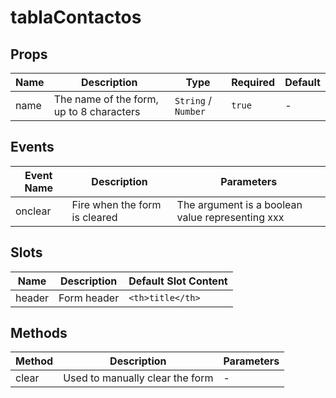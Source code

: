 # tablaContactos

## Props

<!-- @vuese:tablaContactos:props:start -->
|Name|Description|Type|Required|Default|
|---|---|---|---|---|
|name|The name of the form, up to 8 characters|`String` / `Number`|`true`|-|

<!-- @vuese:tablaContactos:props:end -->


## Events

<!-- @vuese:tablaContactos:events:start -->
|Event Name|Description|Parameters|
|---|---|---|
|onclear|Fire when the form is cleared| The argument is a boolean value representing xxx|

<!-- @vuese:tablaContactos:events:end -->


## Slots

<!-- @vuese:tablaContactos:slots:start -->
|Name|Description|Default Slot Content|
|---|---|---|
|header|Form header|`<th>title</th>`|

<!-- @vuese:tablaContactos:slots:end -->


## Methods

<!-- @vuese:tablaContactos:methods:start -->
|Method|Description|Parameters|
|---|---|---|
|clear|Used to manually clear the form|-|

<!-- @vuese:tablaContactos:methods:end -->


